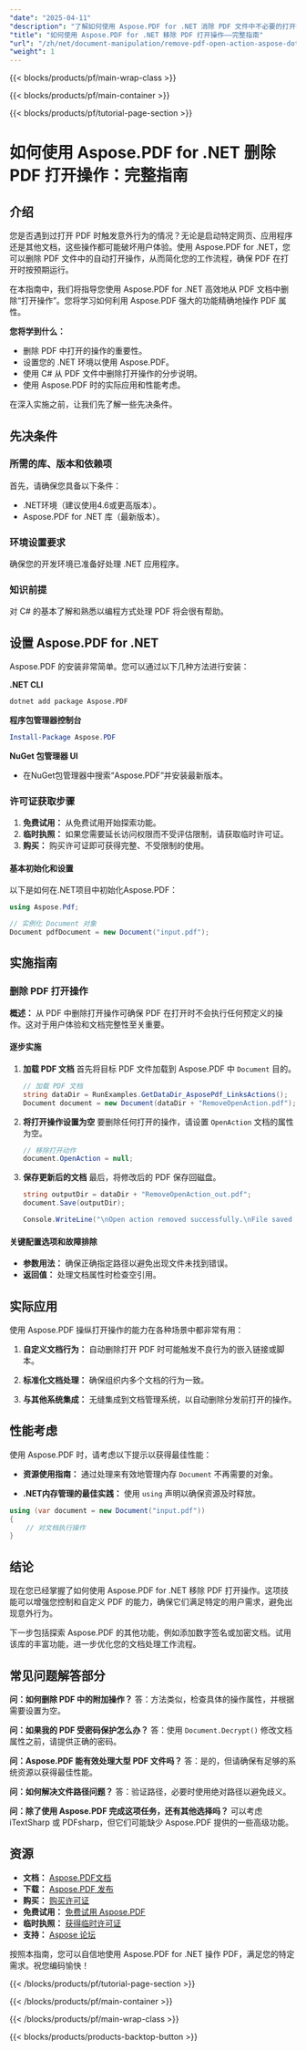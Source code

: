 ```yaml
---
"date": "2025-04-11"
"description": "了解如何使用 Aspose.PDF for .NET 消除 PDF 文件中不必要的打开操作。本指南提供分步说明和最佳实践。"
"title": "如何使用 Aspose.PDF for .NET 移除 PDF 打开操作——完整指南"
"url": "/zh/net/document-manipulation/remove-pdf-open-action-aspose-dotnet-guide/"
"weight": 1
---
```


{{< blocks/products/pf/main-wrap-class >}}

{{< blocks/products/pf/main-container >}}

{{< blocks/products/pf/tutorial-page-section >}}


# 如何使用 Aspose.PDF for .NET 删除 PDF 打开操作：完整指南

## 介绍
您是否遇到过打开 PDF 时触发意外行为的情况？无论是启动特定网页、应用程序还是其他文档，这些操作都可能破坏用户体验。使用 Aspose.PDF for .NET，您可以删除 PDF 文件中的自动打开操作，从而简化您的工作流程，确保 PDF 在打开时按预期运行。

在本指南中，我们将指导您使用 Aspose.PDF for .NET 高效地从 PDF 文档中删除“打开操作”。您将学习如何利用 Aspose.PDF 强大的功能精确地操作 PDF 属性。

**您将学到什么：**
- 删除 PDF 中打开的操作的重要性。
- 设置您的 .NET 环境以使用 Aspose.PDF。
- 使用 C# 从 PDF 文件中删除打开操作的分步说明。
- 使用 Aspose.PDF 时的实际应用和性能考虑。

在深入实施之前，让我们先了解一些先决条件。

## 先决条件

### 所需的库、版本和依赖项
首先，请确保您具备以下条件：
- .NET环境（建议使用4.6或更高版本）。
- Aspose.PDF for .NET 库（最新版本）。

### 环境设置要求
确保您的开发环境已准备好处理 .NET 应用程序。

### 知识前提
对 C# 的基本了解和熟悉以编程方式处理 PDF 将会很有帮助。

## 设置 Aspose.PDF for .NET
Aspose.PDF 的安装非常简单。您可以通过以下几种方法进行安装：

**.NET CLI**
```bash
dotnet add package Aspose.PDF
```

**程序包管理器控制台**
```powershell
Install-Package Aspose.PDF
```

**NuGet 包管理器 UI**
- 在NuGet包管理器中搜索“Aspose.PDF”并安装最新版本。

### 许可证获取步骤
1. **免费试用：** 从免费试用开始探索功能。
2. **临时执照：** 如果您需要延长访问权限而不受评估限制，请获取临时许可证。
3. **购买：** 购买许可证即可获得完整、不受限制的使用。

#### 基本初始化和设置
以下是如何在.NET项目中初始化Aspose.PDF：

```csharp
using Aspose.Pdf;

// 实例化 Document 对象
Document pdfDocument = new Document("input.pdf");
```

## 实施指南

### 删除 PDF 打开操作

**概述：**
从 PDF 中删除打开操作可确保 PDF 在打开时不会执行任何预定义的操作。这对于用户体验和文档完整性至关重要。

#### 逐步实施
1. **加载 PDF 文档**
   首先将目标 PDF 文件加载到 Aspose.PDF 中 `Document` 目的。

   ```csharp
   // 加载 PDF 文档
   string dataDir = RunExamples.GetDataDir_AsposePdf_LinksActions();
   Document document = new Document(dataDir + "RemoveOpenAction.pdf");
   ```

2. **将打开操作设置为空**
   要删除任何打开的操作，请设置 `OpenAction` 文档的属性为空。

   ```csharp
   // 移除打开动作
   document.OpenAction = null;
   ```

3. **保存更新后的文档**
   最后，将修改后的 PDF 保存回磁盘。

   ```csharp
   string outputDir = dataDir + "RemoveOpenAction_out.pdf";
   document.Save(outputDir);
   
   Console.WriteLine("\nOpen action removed successfully.\nFile saved at " + outputDir); 
   ```

#### 关键配置选项和故障排除
- **参数用法：** 确保正确指定路径以避免出现文件未找到错误。
- **返回值：** 处理文档属性时检查空引用。

## 实际应用
使用 Aspose.PDF 操纵打开操作的能力在各种场景中都非常有用：

1. **自定义文档行为：**
   自动删除打开 PDF 时可能触发不良行为的嵌入链接或脚本。
   
2. **标准化文档处理：**
   确保组织内多个文档的行为一致。

3. **与其他系统集成：**
   无缝集成到文档管理系统，以自动删除分发前打开的操作。

## 性能考虑
使用 Aspose.PDF 时，请考虑以下提示以获得最佳性能：

- **资源使用指南：** 通过处理来有效地管理内存 `Document` 不再需要的对象。
  
- **.NET内存管理的最佳实践：**
  使用 `using` 声明以确保资源及时释放。

```csharp
using (var document = new Document("input.pdf"))
{
    // 对文档执行操作
}
```

## 结论
现在您已经掌握了如何使用 Aspose.PDF for .NET 移除 PDF 打开操作。这项技能可以增强您控制和自定义 PDF 的能力，确保它们满足特定的用户需求，避免出现意外行为。

下一步包括探索 Aspose.PDF 的其他功能，例如添加数字签名或加密文档。试用该库的丰富功能，进一步优化您的文档处理工作流程。

## 常见问题解答部分
**问：如何删除 PDF 中的附加操作？**
答：方法类似，检查具体的操作属性，并根据需要设置为空。

**问：如果我的 PDF 受密码保护怎么办？**
答：使用 `Document.Decrypt()` 修改文档属性之前，请提供正确的密码。

**问：Aspose.PDF 能有效处理大型 PDF 文件吗？**
答：是的，但请确保有足够的系统资源以获得最佳性能。

**问：如何解决文件路径问题？**
答：验证路径，必要时使用绝对路径以避免歧义。

**问：除了使用 Aspose.PDF 完成这项任务，还有其他选择吗？**
可以考虑 iTextSharp 或 PDFsharp，但它们可能缺少 Aspose.PDF 提供的一些高级功能。

## 资源
- **文档：** [Aspose.PDF文档](https://reference.aspose.com/pdf/net/)
- **下载：** [Aspose.PDF 发布](https://releases.aspose.com/pdf/net/)
- **购买：** [购买许可证](https://purchase.aspose.com/buy)
- **免费试用：** [免费试用 Aspose.PDF](https://releases.aspose.com/pdf/net/)
- **临时执照：** [获得临时许可证](https://purchase.aspose.com/temporary-license/)
- **支持：** [Aspose 论坛](https://forum.aspose.com/c/pdf/10)

按照本指南，您可以自信地使用 Aspose.PDF for .NET 操作 PDF，满足您的特定需求。祝您编码愉快！


{{< /blocks/products/pf/tutorial-page-section >}}

{{< /blocks/products/pf/main-container >}}

{{< /blocks/products/pf/main-wrap-class >}}

{{< blocks/products/products-backtop-button >}}